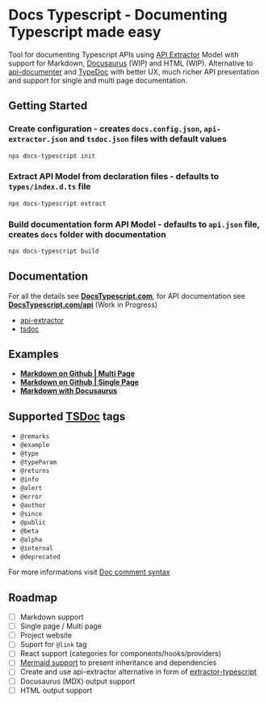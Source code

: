 # Docs Typescript - Documenting Typescript made easy

Tool for documenting Typescript APIs using [API Extractor](https://api-extractor.com/pages/overview/intro/) Model with support for Markdown, [Docusaurus](https://docusaurus.io) (WIP) and HTML (WIP).
Alternative to [api-documenter](https://api-extractor.com/pages/setup/generating_docs/) and [TypeDoc](https://typedoc.org) with better UX, much richer API presentation and support for single and multi page documentation.

## Getting Started

### Create configuration - creates `docs.config.json`, `api-extractor.json` and `tsdoc.json` files with default values

```bash
npx docs-typescript init
```

### Extract API Model from declaration files - defaults to `types/index.d.ts` file 

```bash
npx docs-typescript extract
```

### Build documentation form API Model - defaults to `api.json` file, creates `docs` folder with documentation

```bash
npx docs-typescript build
```

## Documentation

For all the details see **[DocsTypescript.com](docstypescript.com)**, for API documentation see **[DocsTypescript.com/api](docstypescript.com/api)** (Work in Progress)

- [api-extractor](https://api-extractor.com)
- [tsdoc](https://tsdoc.org)

## Examples

- [**Markdown on Github | Multi Page**]()
- [**Markdown on Github | Single Page**]()
- [**Markdown with Docusaurus**]()

## Supported [TSDoc](https://tsdoc.org) tags

- `@remarks`
- `@example`
- `@type`
- `@typeParam`
- `@returns`
- `@info`
- `@alert`
- `@error`
- `@author`
- `@since`
- `@public`
- `@beta`
- `@alpha`
- `@internal`
- `@deprecated`

For more informations visit [Doc comment syntax](https://api-extractor.com/pages/tsdoc/doc_comment_syntax/)

## Roadmap

- [ ] Markdown support
- [ ] Single page / Multi page
- [ ] Project website
- [ ] Suport for `@link` tag
- [ ] React support (categories for components/hooks/providers)
- [ ] [Mermaid support](https://mermaid.js.org) to present inheritance and dependencies
- [ ] Create and use api-extractor alternative in form of [extractor-typescript](https://github.com/michalfedyna/extractor-typescript)
- [ ] Docusaurus (MDX) output support
- [ ] HTML output support
